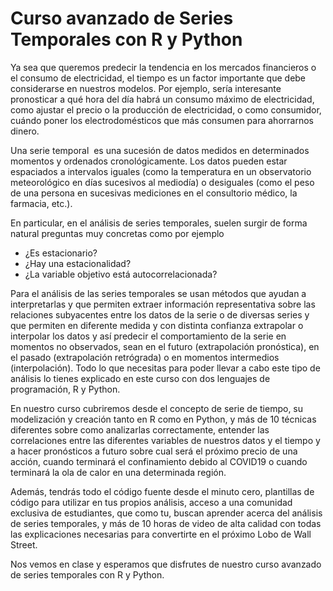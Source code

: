 # Curso avanzado de Series Temporales con R y Python


Ya sea que queremos predecir la tendencia en los mercados financieros o el consumo de electricidad, el tiempo es un factor importante que  debe considerarse en nuestros modelos. Por ejemplo, sería interesante pronosticar a qué hora del día habrá un consumo máximo de electricidad, como ajustar el precio o la producción de electricidad, o como consumidor, cuándo poner los electrodomésticos que más consumen para ahorrarnos dinero.

Una serie temporal  es una sucesión de datos medidos en determinados momentos y ordenados cronológicamente. Los datos pueden estar espaciados a intervalos iguales (como la temperatura en un observatorio meteorológico en días sucesivos al mediodía) o desiguales (como el peso de una persona en sucesivas mediciones en el consultorio médico, la farmacia, etc.). 


En particular, en el análisis de series temporales, suelen surgir de forma natural preguntas muy concretas como por ejemplo

* ¿Es estacionario?
* ¿Hay una estacionalidad?
* ¿La variable objetivo está autocorrelacionada?

Para el análisis de las series temporales se usan métodos que ayudan a interpretarlas y que permiten extraer información representativa sobre las relaciones subyacentes entre los datos de la serie o de diversas series y que permiten en diferente medida y con distinta confianza extrapolar o interpolar los datos y así predecir el comportamiento de la serie en momentos no observados, sean en el futuro (extrapolación pronóstica), en el pasado (extrapolación retrógrada) o en momentos intermedios (interpolación). Todo lo que necesitas para poder llevar a cabo este tipo de análisis lo tienes explicado en este curso con dos lenguajes de programación, R y Python.

En nuestro curso cubriremos desde el concepto de serie de tiempo, su modelización y creación tanto en R como en Python, y más de 10 técnicas diferentes sobre como analizarlas correctamente, entender las correlaciones entre las diferentes variables de nuestros datos y el tiempo y a hacer pronósticos a futuro sobre cual será el próximo precio de una acción, cuando terminará el confinamiento debido al COVID19  o cuando terminará la ola de calor en una determinada región.

Además, tendrás todo el código fuente desde el minuto cero, plantillas de código para utilizar en tus propios análisis, acceso a una comunidad exclusiva de estudiantes, que como tu, buscan aprender acerca del análisis de series temporales, y más de 10 horas de video de alta calidad con todas las explicaciones necesarias para convertirte en el próximo Lobo de Wall Street.

Nos vemos en clase y esperamos que disfrutes de nuestro curso avanzado de series temporales con R y Python.
